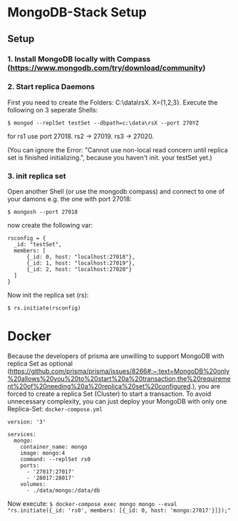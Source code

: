 # MongoDB-Stack Setup

## Setup

### 1. Install MongoDB locally with Compass (https://www.mongodb.com/try/download/community)

### 2. Start replica Daemons

First you need to create the Folders: C:\data\rsX.  X={1,2,3}. Execute the following on 3 seperate Shells:
```
$ mongod --replSet testSet --dbpath=c:\data\rsX --port 270YZ
```
for rs1 use port 27018. rs2 -> 27019. rs3 -> 27020.

(You can ignore the Error: "Cannot use non-local read concern until replica set is finished initializing.", because you haven't init. your testSet yet.)

### 3. init replica set

Open another Shell (or use the mongodb compass) and connect to one of your damons e.g. the one with port 27018: 
```
$ mongosh --port 27018
```
now create the following var:
```
rsconfig = {
  _id: "testSet",
  members: [
      {_id: 0, host: "localhost:27018"},
      {_id: 1, host: "localhost:27019"},
      {_id: 2, host: "localhost:27020"}
  ]
}
```
Now init the replica set (rs):
```
$ rs.initiate(rsconfig)
```

# Docker
Because the developers of prisma are unwilling to support MongoDB with replica Set as optional (https://github.com/prisma/prisma/issues/8266#:~:text=MongoDB%20only%20allows%20you%20to%20start%20a%20transaction,the%20requirement%20of%20needing%20a%20replica%20set%20configured.), you are forced to create a replica Set (Cluster) to start a transaction. To avoid unnecessary complexity, you can just deploy your MongoDB with only one Replica-Set:
```docker-compose.yml```
```
version: '3'

services:
  mongo:
    container_name: mongo
    image: mongo:4
    command: --replSet rs0
    ports:
      - '27017:27017'
      - '28017:28017'
    volumes:
      - ./data/mongo:/data/db
```

Now execute: ```$ docker-compose exec mongo mongo --eval "rs.initiate({_id: 'rs0', members: [{_id: 0, host: 'mongo:27017'}]});"```

